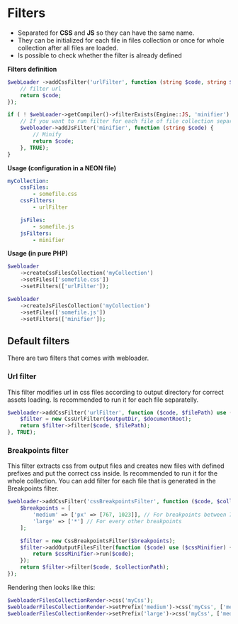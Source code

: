# Filters
- Separated for **CSS** and **JS** so they can have the same name.
- They can be initialized for each file in files collection or once for whole collection after all files are loaded.
- Is possible to check whether the filter is already defined

**Filters definition**
````php
$webLoader ->addCssFilter('urlFilter', function (string $code, string $filePath) {
    // filter url
    return $code;
});

if ( ! $webLoader->getCompiler()->filterExists(Engine::JS, 'minifier') {
    // If you want to run filter for each file of file collection separatelly, set third parameter to TRUE
    $webloader->addJsFilter('minifier', function (string $code) {
        // Minify
        return $code;
    }, TRUE);
}
````

**Usage (configuration in a NEON file)**
````YAML
myCollection:
    cssFiles:
        - somefile.css
    cssFilters:
        - urlFilter

    jsFiles:
        - somefile.js
    jsFilters:
        - minifier
````

**Usage (in pure PHP)**
````PHP
$webloader
    ->createCssFilesCollection('myCollection')
    ->setFiles(['somefile.css'])
    ->setFilters(['urlFilter']);

$webloader
    ->createJsFilesCollection('myCollection')
    ->setFiles(['somefile.js'])
    ->setFilters(['minifier']);
````

## Default filters
There are two filters that comes with webloader.

### Url filter
This filter modifies url in css files according to output directory for correct assets loading. Is recommended to run it for each file separatelly.

````PHP
$webloader->addCssFilter('urlFilter', function ($code, $filePath) use ($outputDir, $documentRoot) {
    $filter = new CssUrlFilter($outputDir, $documentRoot);
    return $filter->filter($code, $filePath);
}, TRUE);
````

### Breakpoints filter
This filter extracts css from output files and creates new files with defined prefixes and put the correct css inside. Is recommended to run it for the whole collection. You can add filter for each file that is generated in the Breakpoints filter.

````PHP
$webloader->addCssFilter('cssBreakpointsFilter', function ($code, $collectionPath) use ($cssMinifier) {
    $breakpoints = [
        'medium' => ['px' => [767, 1023]], // For breakpoints between 767px up to 1023px
        'large' => ['*'] // For every other breakpoints
    ];

    $filter = new CssBreakpointsFilter($breakpoints);
    $filter->addOutputFilesFilter(function ($code) use ($cssMinifier) {
        return $cssMinifier->run($code);
    });
    return $filter->filter($code, $collectionPath);
});
````
Rendering then looks like this:
````PHP
$webloaderFilesCollectionRender->css('myCss');
$webloaderFilesCollectionRender->setPrefix('medium')->css('myCss', ['media' => 'screen and (min-width: 768px)']);
$webloaderFilesCollectionRender->setPrefix('large')->css('myCss', ['media' => 'screen and (min-width: 1024px)']);
````

